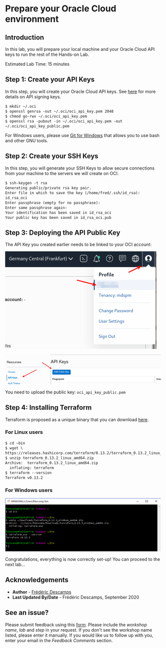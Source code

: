 # Prepare your Oracle Cloud environment

## Introduction

In this lab, you will prepare your local machine and your Oracle Cloud API keys to run the rest of the Hands-on Lab.

Estimated Lab Time: 15 minutes
 
## **Step 1:** Create your API Keys

In this step, you will create your Oracle Cloud API keys. See [here](https://docs.cloud.oracle.com/en-us/iaas/Content/API/Concepts/apisigningkey.htm#two) for more details on API signing keys.

```
$ mkdir ~/.oci
$ openssl genrsa -out ~/.oci/oci_api_key.pem 2048
$ chmod go-rwx ~/.oci/oci_api_key.pem
$ openssl rsa -pubout -in ~/.oci/oci_api_key.pem -out ~/.oci/oci_api_key_public.pem
```

For Windows users, please use [Git for Windows](https://github.com/git-for-windows/git/releases/latest) that allows you to use bash and other GNU tools.


## **Step 2:** Create your SSH Keys

In this step, you will generate your SSH Keys to allow secure connections from your machine to the servers we will create on OCI.

```
$ ssh-keygen -t rsa
Generating public/private rsa key pair.
Enter file in which to save the key (/home/fred/.ssh/id_rsa): id_rsa_oci
Enter passphrase (empty for no passphrase): 
Enter same passphrase again: 
Your identification has been saved in id_rsa_oci
Your public key has been saved in id_rsa_oci.pub
```


## **Step 3:** Deploying the API Public Key


The API Key you created earlier needs to be linked to your OCI account: 

![](.././images/gui/10.png)

![](.././images/gui/11.png)

You need to upload the public key: `oci_api_key_public.pem`

## **Step 4:** Installing Terraform

Terraform is proposed as a unique binary that you can download [here](https://www.terraform.io/downloads.html).

### For Linux users

```
$ cd ~bin
$ wget \
https://releases.hashicorp.com/terraform/0.13.2/terraform_0.13.2_linux_amd64.zip
$ unzip terraform_0.13.2_linux_amd64.zip 
Archive:  terraform_0.13.2_linux_amd64.zip
  inflating: terraform 
$ terraform --version
Terraform v0.13.2
``` 

### For Windows users

![](.././images/windows/win04.png)

Congratulations, everything is now correctly set-up! You can proceed to the next lab…

## Acknowledgements

- **Author** - [Frédéric Descamps](https://lefred.be)
- **Last Updated By/Date** - Frédéric Descamps, September 2020

## See an issue?
Please submit feedback using this [form](https://apexapps.oracle.com/pls/apex/f?p=133:1:::::P1_FEEDBACK:1). Please include the *workshop name*, *lab* and *step* in your request.  If you don't see the workshop name listed, please enter it manually. If you would like us to follow up with you, enter your email in the *Feedback Comments* section. 
